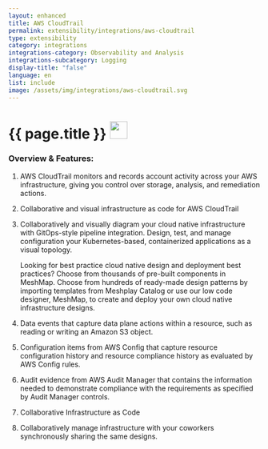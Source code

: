 ```yaml
---
layout: enhanced
title: AWS CloudTrail
permalink: extensibility/integrations/aws-cloudtrail
type: extensibility
category: integrations
integrations-category: Observability and Analysis
integrations-subcategory: Logging
display-title: "false"
language: en
list: include
image: /assets/img/integrations/aws-cloudtrail.svg
---
```


<h1>{{ page.title }} <img src="{{ page.image }}" style="width: 35px; height: 35px;" /></h1>


<!-- This needs replaced with the Category property, not the sub-category.
 #### About: AWS CloudTrail monitors and records account activity across your AWS infrastructure, giving you control over storage, analysis, and remediation actions. -->

### Overview & Features:

1. AWS CloudTrail monitors and records account activity across your AWS infrastructure, giving you control over storage, analysis, and remediation actions.

2. Collaborative and visual infrastructure as code for AWS CloudTrail

4. 
    Collaboratively and visually diagram your cloud native infrastructure with GitOps-style pipeline integration. Design, test, and manage configuration your Kubernetes-based, containerized applications as a visual topology.



    Looking for best practice cloud native design and deployment best practices? Choose from thousands of pre-built components in MeshMap. Choose from hundreds of ready-made design patterns by importing templates from Meshplay Catalog or use our low code designer, MeshMap, to create and deploy your own cloud native infrastructure designs.



5. Data events that capture data plane actions within a resource, such as reading or writing an Amazon S3 object.

6. Configuration items from AWS Config that capture resource configuration history and resource compliance history as evaluated by AWS Config rules.

7. Audit evidence from AWS Audit Manager that contains the information needed to demonstrate compliance with the requirements as specified by Audit Manager controls.

8. Collaborative Infrastructure as Code

9. Collaboratively manage infrastructure with your coworkers synchronously sharing the same designs.

